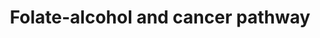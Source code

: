 ---
annotations:
- id: PW:0000605
  parent: disease pathway
  type: Pathway Ontology
  value: cancer pathway
- id: PW:0000013
  parent: disease pathway
  type: Pathway Ontology
  value: disease pathway
authors:
- Mkutmon
- AlexanderPico
- MaintBot
- Eweitz
description: ''
last-edited: 2021-05-21
organisms:
- Bos taurus
redirect_from:
- /index.php/Pathway:WP3120
- /instance/WP3120
- /instance/WP3120_r117516
revision: r117516
schema-jsonld:
- '@context': https://schema.org/
  '@id': https://wikipathways.github.io/pathways/WP3120.html
  '@type': Dataset
  creator:
    '@type': Organization
    name: WikiPathways
  description: ''
  keywords:
  - 5,10-Methylene-THF
  - 5-Methyl THF
  - ADH5
  - ALDH1A1
  - ALDH1L1
  - Acetaldehyde
  - Acetate
  - CBS
  - CREB1
  - CYP2E1
  - Cystathionine
  - Cysteine
  - Ethanol
  - Folate
  - Homocysteine
  - MTHFR
  - Methionine
  - SAH
  - SAM
  - THF
  license: CC0
  name: Folate-alcohol and cancer pathway
seo: CreativeWork
title: Folate-alcohol and cancer pathway
wpid: WP3120
---
